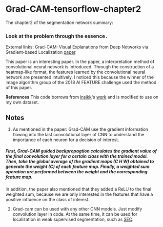 # Grad-CAM-tensorflow-chapter2

The chapter2 of the segmentation network summary:
### Look at the problem through the essence．
External links: Grad-CAM: Visual Explanations from Deep Networks via Gradient-based Localization [paper](https://arxiv.org/abs/1610.02391).

 This paper is an interesting paper. In the paper, a interpretation method of convolutional neural network is introduced. Through the construction of a heatmap-like format, the features learned by the convolutional neural network are presented intuitively. I noticed this because the winner of the image algorithm group of the 2018 AI FEATURE challenge used the method of this paper.

**References**
This code borrows from [insikk](https://github.com/insikk)'s [work](https://github.com/insikk/Grad-CAM-tensorflow) and is modified to use on my own dataset.

## Notes

1. As mentioned in the paper: Grad-CAM use the gradient information flowing into the last convolutional layer of CNN to understand the importance of each neuron for a decision of interest. 
##### First, Grad-CAM guided backpropagtion calculates the gradient value of the final convolution layer for a certain class with the trained model. Then, take the global average of the gradient maps (C H W) obtained to generate the weight (C) of each feature map. Finally, a weighted sum operation are performed between the weight and the corresponding feature map.
In addition, the paper also mentioned that they added a ReLU to the final weighted sum, because we are only interested in the features that have a positive influence on the class of interest.

2. Grad-cam can be used with any other CNN models. Just modify convolution layer in code. At the same time, it can be used for localization in weak supervised segmentation, such as [SEC](https://arxiv.org/abs/1603.06098).
